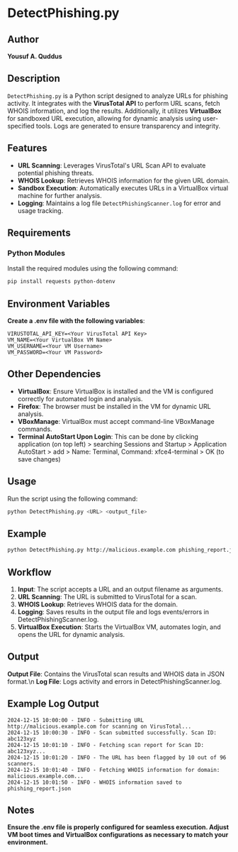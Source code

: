 # DetectPhishing.py

## Author  
**Yousuf A. Quddus**

## Description  
`DetectPhishing.py` is a Python script designed to analyze URLs for phishing activity. It integrates with the **VirusTotal API** to perform URL scans, fetch WHOIS information, and log the results. Additionally, it utilizes **VirtualBox** for sandboxed URL execution, allowing for dynamic analysis using user-specified tools. Logs are generated to ensure transparency and integrity.

## Features  
- **URL Scanning**: Leverages VirusTotal's URL Scan API to evaluate potential phishing threats.  
- **WHOIS Lookup**: Retrieves WHOIS information for the given URL domain.  
- **Sandbox Execution**: Automatically executes URLs in a VirtualBox virtual machine for further analysis.  
- **Logging**: Maintains a log file `DetectPhishingScanner.log` for error and usage tracking.

## Requirements  

### Python Modules  
Install the required modules using the following command:  
```bash
pip install requests python-dotenv
```

## Environment Variables
**Create a .env file with the following variables**:
```env
VIRUSTOTAL_API_KEY=<Your VirusTotal API Key>
VM_NAME=<Your VirtualBox VM Name>
VM_USERNAME=<Your VM Username>
VM_PASSWORD=<Your VM Password>
```

## Other Dependencies
- **VirtualBox**: Ensure VirtualBox is installed and the VM is configured correctly for automated login and analysis.
- **Firefox**: The browser must be installed in the VM for dynamic URL analysis.
- **VBoxManage**: VirtualBox must accept command-line VBoxManage commands.
- **Terminal AutoStart Upon Login**: This can be done by clicking application (on top left) > searching Sessions and Startup > Application AutoStart > add > Name: Terminal, Command: xfce4-terminal > OK (to save changes)

## Usage
Run the script using the following command:
```bash
python DetectPhishing.py <URL> <output_file>
```

## Example
```bash
python DetectPhishing.py http://malicious.example.com phishing_report.json
```

## Workflow
1. **Input**: The script accepts a URL and an output filename as arguments.
2. **URL Scanning**: The URL is submitted to VirusTotal for a scan.
3. **WHOIS Lookup**: Retrieves WHOIS data for the domain.
4. **Logging**: Saves results in the output file and logs events/errors in DetectPhishingScanner.log.
5. **VirtualBox Execution**: Starts the VirtualBox VM, automates login, and opens the URL for dynamic analysis.

## Output
**Output File**:
Contains the VirusTotal scan results and WHOIS data in JSON format.\n
**Log File**:
Logs activity and errors in DetectPhishingScanner.log.

## Example Log Output
```plaintext
2024-12-15 10:00:00 - INFO - Submitting URL http://malicious.example.com for scanning on VirusTotal...
2024-12-15 10:00:30 - INFO - Scan submitted successfully. Scan ID: abc123xyz
2024-12-15 10:01:10 - INFO - Fetching scan report for Scan ID: abc123xyz...
2024-12-15 10:01:20 - INFO - The URL has been flagged by 10 out of 96 scanners.
2024-12-15 10:01:40 - INFO - Fetching WHOIS information for domain: malicious.example.com...
2024-12-15 10:01:50 - INFO - WHOIS information saved to phishing_report.json
```

## Notes
**Ensure the .env file is properly configured for seamless execution.
Adjust VM boot times and VirtualBox configurations as necessary to match your environment.**


